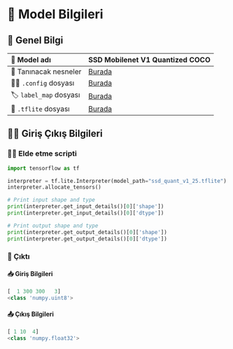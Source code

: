 # 🤖 Model Bilgileri

## 🌱 Genel Bilgi

| 🔎 Model adı |  SSD Mobilenet V1 Quantized COCO |
| :--- | :--- |
| 🔸 Tanınacak nesneler | [Burada](https://github.com/asmaamirkhan/CocukAsistan-AI/blob/master/nesneler.md) |
| 👨‍🔧 `.config` dosyası | [Burada](https://github.com/asmaamirkhan/CocukAsistan-AI/blob/master/Karma/ssd_mobilenet_v1_quantized_300x300_coco14_sync.config) |
| 🏷️ `label_map` dosyası | [Burada](https://github.com/asmaamirkhan/CocukAsistan-AI/blob/master/Karma/label_map.pbtxt) |
| 🤖 `.tflite` dosyası | [Burada](https://github.com/asmaamirkhan/CocukAsistan-AI/blob/master/Model/tflite/ssd_quant_v1_25.tflite) |

## 👮‍♂️ Giriş Çıkış Bilgileri

### 👨‍💻 Elde etme scripti

```python
import tensorflow as tf

interpreter = tf.lite.Interpreter(model_path="ssd_quant_v1_25.tflite")
interpreter.allocate_tensors()

# Print input shape and type
print(interpreter.get_input_details()[0]['shape'])
print(interpreter.get_input_details()[0]['dtype'])

# Print output shape and type
print(interpreter.get_output_details()[0]['shape'])
print(interpreter.get_output_details()[0]['dtype'])
```

### 🚪 Çıktı

#### 📥 Giriş Bilgileri

```python
[  1 300 300   3]
<class 'numpy.uint8'>
```

#### 📤 Çıkış Bilgileri

```python
[ 1 10  4]
<class 'numpy.float32'>
```

